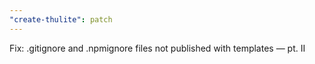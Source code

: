 ```yaml
---
"create-thulite": patch
---
```


Fix: .gitignore and .npmignore files not published with templates — pt. II
